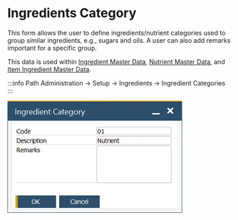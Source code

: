 # Ingredients Category

This form allows the user to define ingredients/nutrient categories used to group similar ingredients, e.g., sugars and oils. A user can also add remarks important for a specific group.

This data is used within [Ingredient Master Data](./../ingredient-master-data.md), [Nutrient Master Data](./../nutrient-master-data.md), and [Item Ingredient Master Data](./../ingredient-and-nutrient-template.md).

:::info Path
Administration → Setup → Ingredients → Ingredient Categories
:::

![Ingredients Category](./media/ingredient-category.webp)
